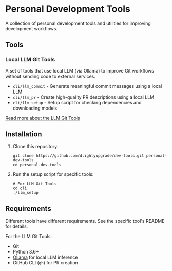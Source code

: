 # Personal Development Tools

A collection of personal development tools and utilities for improving development workflows.

## Tools

### Local LLM Git Tools

A set of tools that use local LLM (via Ollama) to improve Git workflows without sending code to external services.

- `cli/llm_commit` - Generate meaningful commit messages using a local LLM
- `cli/llm_pr` - Create high-quality PR descriptions using a local LLM
- `cli/llm_setup` - Setup script for checking dependencies and downloading models

[Read more about the LLM Git Tools](cli/README-llm-git.md)

## Installation

1. Clone this repository:
   ```
   git clone https://github.com/dlightyupgrade/dev-tools.git personal-dev-tools
   cd personal-dev-tools
   ```

2. Run the setup script for specific tools:
   ```
   # For LLM Git Tools
   cd cli
   ./llm_setup
   ```

## Requirements

Different tools have different requirements. See the specific tool's README for details.

For the LLM Git Tools:
- Git
- Python 3.6+
- [Ollama](https://ollama.ai/) for local LLM inference
- GitHub CLI (`gh`) for PR creation
